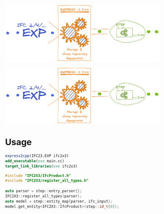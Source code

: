 ![Logo](logo.png)

![Logo](logo.png)

# Usage

```cmake
express2cpp(IFC23.EXP ifc2x3)
add_executable(exe main.cc)
target_link_libraries(exe ifc2x3)
```

```cpp
#include "IFC2X3/IfcProduct.h"
#include "IFC2X3/register_all_types.h"

auto parser = step::entry_parser{};
IFC2X3::register_all_types(parser);
auto model = step::entity_map{parser, ifc_input};
model.get_entity<IFC2X3::IfcProduct>(step::id_t{0});
```
